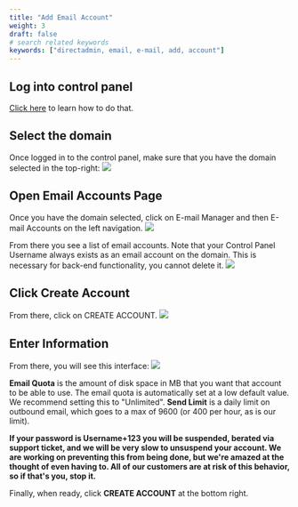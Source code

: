 ```yaml
---
title: "Add Email Account"
weight: 3
draft: false
# search related keywords
keywords: ["directadmin, email, e-mail, add, account"]
---
```


## Log into control panel
[Click here](https://mxroutedocs.com/directadmin/login/) to learn how to do that.

## Select the domain
Once logged in to the control panel, make sure that you have the domain selected in the top-right:
![](https://mxrouteprod.b-cdn.net/wp-content/uploads/2020/08/selectdomain.png)

## Open Email Accounts Page
Once you have the domain selected, click on E-mail Manager and then E-mail Accounts on the left navigation.
![](https://mxrouteprod.b-cdn.net/wp-content/uploads/2020/08/emailaccounts.png)

From there you see a list of email accounts. Note that your Control Panel Username always exists as an email account on the domain. This is necessary for back-end functionality, you cannot delete it.
![](https://mxrouteprod.b-cdn.net/wp-content/uploads/2020/08/emailcontrols.png)

## Click Create Account
From there, click on CREATE ACCOUNT.
![](https://mxrouteprod.b-cdn.net/wp-content/uploads/2020/08/createaccountbutton.png)

## Enter Information
From there, you will see this interface:
![](https://mxrouteprod.b-cdn.net/wp-content/uploads/2020/08/createemail.png)

**Email Quota** is the amount of disk space in MB that you want that account to be able to use. 
The email quota is automatically set at a low default value.  We recommend setting this to "Unlimited".
**Send Limit** is a daily limit on outbound email, which goes to a max of 9600 (or 400 per hour, as is our limit).  

**If your password is Username+123 you will be suspended, berated via support ticket, and we will be very slow to unsuspend your account. We are working on preventing this from being done, but we're amazed at the thought of even having to. All of our customers are at risk of this behavior, so if that's you, stop it.**

Finally, when ready, click **CREATE ACCOUNT** at the bottom right.
